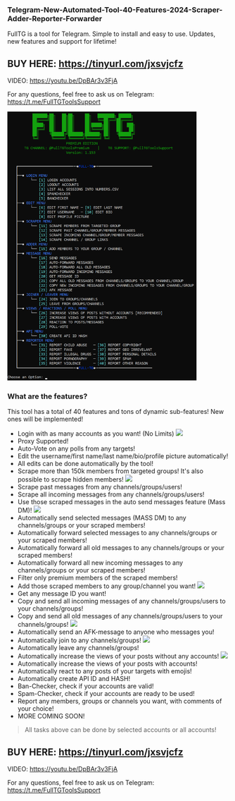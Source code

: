 ### Telegram-New-Automated-Tool-40-Features-2024-Scraper-Adder-Reporter-Forwarder

FullTG is a tool for Telegram. Simple to install and easy to use. Updates, new features and support for lifetime!

## BUY HERE: https://tinyurl.com/jxsvjcfz

VIDEO: https://youtu.be/DpBAr3v3FjA

For any questions, feel free to ask us on Telegram: https://t.me/FullTGToolsSupport

<img src='FullTGMENU1153.png' width='430'>

### What are the features?
This tool has a total of 40 features and tons of dynamic sub-features! New ones will be implemented!

- Login with as many accounts as you want! (No Limits)
![](https://github.com/EstebanAgualimpia/Telegram-New-Automated-Tool-40-Features-2024-Scraper-Adder-Reporter-Forwarder/blob/main/login.gif)
- Proxy Supported!
- Auto-Vote on any polls from any targets!
- Edit the username/first name/last name/bio/profile picture automatically!
- All edits can be done automatically by the tool!
- Scrape more than 150k members from targeted groups! It's also possible to scrape hidden members!
![](https://github.com/EstebanAgualimpia/Telegram-New-Automated-Tool-40-Features-2024-Scraper-Adder-Reporter-Forwarder/blob/main/scrape_members.gif)
- Scrape past messages from any channels/groups/users!
- Scrape all incoming messages from any channels/groups/users!
- Use those scraped messages in the auto send messages feature (Mass DM)!
![](https://github.com/EstebanAgualimpia/Telegram-New-Automated-Tool-40-Features-2024-Scraper-Adder-Reporter-Forwarder/blob/main/mass-dm.gif)
- Automatically send selected messages (MASS DM) to any channels/groups or your scraped members!
- Automatically forward selected messages to any channels/groups or your scraped members!
- Automatically forward all old messages to any channels/groups or your scraped members!
- Automatically forward all new incoming messages to any channels/groups or your scraped members!
- Filter only premium members of the scraped members!
- Add those scraped members to any group/channel you want!
![](https://github.com/EstebanAgualimpia/Telegram-New-Automated-Tool-40-Features-2024-Scraper-Adder-Reporter-Forwarder/blob/main/adding.gif)
- Get any message ID you want!
- Copy and send all incoming messages of any channels/groups/users to your channels/groups!
- Copy and send all old messages of any channels/groups/users to your channels/groups!
![](https://github.com/EstebanAgualimpia/Telegram-New-Automated-Tool-40-Features-2024-Scraper-Adder-Reporter-Forwarder/blob/main/copy_channel.gif)
- Automatically send an AFK-message to anyone who messages you!
- Automatically join to any channels/groups!
![](https://github.com/EstebanAgualimpia/Telegram-New-Automated-Tool-40-Features-2024-Scraper-Adder-Reporter-Forwarder/blob/main/Joiner.gif)
- Automatically leave any channels/groups!
- Automatically increase the views of your posts without any accounts!
![](https://github.com/EstebanAgualimpia/Telegram-New-Automated-Tool-40-Features-2024-Scraper-Adder-Reporter-Forwarder/blob/main/views.gif)
- Automatically increase the views of your posts with accounts!
- Automatically react to any posts of your targets with emojis!
- Automatically create API ID and HASH!
- Ban-Checker, check if your accounts are valid!
- Spam-Checker, check if your accounts are ready to be used!
- Report any members, groups or channels you want, with comments of your choice!
- MORE COMING SOON!
>All tasks above can be done by selected accounts or all accounts!

## BUY HERE: https://tinyurl.com/jxsvjcfz

VIDEO: https://youtu.be/DpBAr3v3FjA

For any questions, feel free to ask us on Telegram: https://t.me/FullTGToolsSupport

